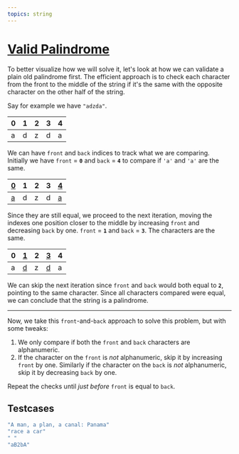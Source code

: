 ```yaml
---
topics: string
---
```


# [Valid Palindrome](https://leetcode.com/problems/valid-palindrome/)

To better visualize how we will solve it, let's look at how we can validate a plain old palindrome first. The efficient approach is to check each character from the front to the middle of the string if it's the same with the opposite character on the other half of the string.

Say for example we have `"adzda"`.


| 0 | 1 | 2 | 3 | 4 |
|---|---|---|---|---|
| a | d | z | d | a |

We can have `front` and `back` indices to track what we are comparing. Initially we have `front` = **`0`** and `back` = **`4`** to compare if `'a'` and `'a'` are the same.

| <ins>0</ins> | 1 | 2 | 3 | <ins>4</ins> |
|---|---|---|---|---|
| <ins>a</ins> | d | z | d | <ins>a</ins> |

Since they are still equal, we proceed to the next iteration, moving the indexes one position closer to the middle by increasing `front` and decreasing `back` by one. `front` = **`1`** and `back` = **`3`**. The characters are the same.

| 0 | <ins>1</ins> | 2 | <ins>3</ins> | 4 |
|---|---|---|---|---|
| a | <ins>d</ins> | z | <ins>d</ins> | a |

We can skip the next iteration since `front` and `back` would both equal to **`2`**, pointing to the same character. Since all characters compared were equal, we can conclude that the string is a palindrome.

---

Now, we take this `front`-and-`back` approach to solve this problem, but with some tweaks:

1. We only compare if both the `front` and `back` characters are alphanumeric.
2. If the character on the `front` is _not_ alphanumeric, skip it by increasing `front` by one. Similarly if the character on the `back` is _not_ alphanumeric, skip it by decreasing `back` by one.


Repeat the checks until _just before_ `front` is equal to `back`.





## Testcases

```java
"A man, a plan, a canal: Panama"
"race a car"
" "
"aB2bA"
```